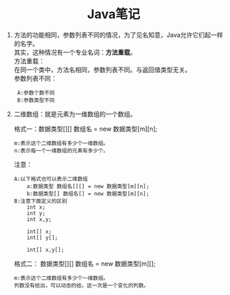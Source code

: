 # <center> Java笔记</center>

1. 方法的功能相同，参数列表不同的情况，为了见名知意，Java允许它们起一样的名字。  
其实，这种情况有一个专业名词：**方法重载**。  
方法重载：  
在同一个类中，方法名相同，参数列表不同。与返回值类型无关。  
    参数列表不同：    

        A:参数个数不同    
        B:参数类型不同    

2. 	二维数组：就是元素为一维数组的一个数组。
	
	格式一：数据类型[][] 数组名 = new 数据类型[m][n];  

		m:表示这个二维数组有多少个一维数组。
		n:表示每一个一维数组的元素有多少个。
	注意：

		A:以下格式也可以表示二维数组  
			a:数据类型 数组名[][] = new 数据类型[m][n];
			b:数据类型[] 数组名[] = new 数据类型[m][n];
		B:注意下面定义的区别
			int x;
			int y;
			int x,y;
			
			int[] x;
			int[] y[];
			
			int[] x,y[];
	格式二：
		数据类型[][] 数组名 = new 数据类型[m][];
		
		m:表示这个二维数组有多少个一维数组。
		列数没有给出，可以动态的给。这一次是一个变化的列数。